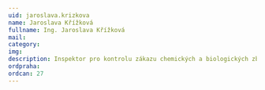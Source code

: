 ```yaml
---
uid: jaroslava.krizkova
name: Jaroslava Křížková
fullname: Ing. Jaroslava Křížková
mail: 
category: 
img: 
description: Inspektor pro kontrolu zákazu chemických a biologických zbraní SÚJB.
ordpraha: 
ordcan: 27
---
```




